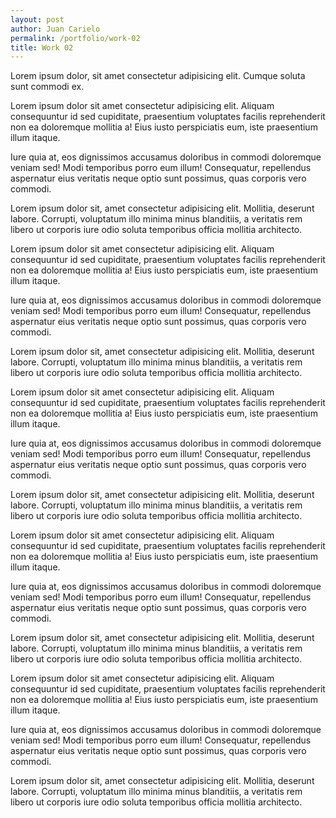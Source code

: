 ```yaml
---
layout: post
author: Juan Carielo
permalink: /portfolio/work-02
title: Work 02
---
```


Lorem ipsum dolor, sit amet consectetur adipisicing elit. Cumque soluta sunt commodi ex.

Lorem ipsum dolor sit amet consectetur adipisicing elit. Aliquam consequuntur id sed cupiditate, praesentium
voluptates facilis reprehenderit non ea doloremque mollitia a! Eius iusto perspiciatis eum, iste praesentium illum
itaque.

Iure quia at, eos dignissimos accusamus doloribus in commodi doloremque veniam sed! Modi temporibus porro eum illum!
Consequatur, repellendus aspernatur eius veritatis neque optio sunt possimus, quas corporis vero commodi.

Lorem ipsum dolor sit, amet consectetur adipisicing elit. Mollitia, deserunt labore. Corrupti, voluptatum illo
minima minus blanditiis, a veritatis rem libero ut corporis iure odio soluta temporibus officia mollitia architecto.

Lorem ipsum dolor sit amet consectetur adipisicing elit. Aliquam consequuntur id sed cupiditate, praesentium
voluptates facilis reprehenderit non ea doloremque mollitia a! Eius iusto perspiciatis eum, iste praesentium illum
itaque.

Iure quia at, eos dignissimos accusamus doloribus in commodi doloremque veniam sed! Modi temporibus porro eum illum!
Consequatur, repellendus aspernatur eius veritatis neque optio sunt possimus, quas corporis vero commodi.

Lorem ipsum dolor sit, amet consectetur adipisicing elit. Mollitia, deserunt labore. Corrupti, voluptatum illo
minima minus blanditiis, a veritatis rem libero ut corporis iure odio soluta temporibus officia mollitia architecto.

Lorem ipsum dolor sit amet consectetur adipisicing elit. Aliquam consequuntur id sed cupiditate, praesentium
voluptates facilis reprehenderit non ea doloremque mollitia a! Eius iusto perspiciatis eum, iste praesentium illum
itaque.

Iure quia at, eos dignissimos accusamus doloribus in commodi doloremque veniam sed! Modi temporibus porro eum illum!
Consequatur, repellendus aspernatur eius veritatis neque optio sunt possimus, quas corporis vero commodi.

Lorem ipsum dolor sit, amet consectetur adipisicing elit. Mollitia, deserunt labore. Corrupti, voluptatum illo
minima minus blanditiis, a veritatis rem libero ut corporis iure odio soluta temporibus officia mollitia architecto.

Lorem ipsum dolor sit amet consectetur adipisicing elit. Aliquam consequuntur id sed cupiditate, praesentium
voluptates facilis reprehenderit non ea doloremque mollitia a! Eius iusto perspiciatis eum, iste praesentium illum
itaque.

Iure quia at, eos dignissimos accusamus doloribus in commodi doloremque veniam sed! Modi temporibus porro eum illum!
Consequatur, repellendus aspernatur eius veritatis neque optio sunt possimus, quas corporis vero commodi.

Lorem ipsum dolor sit, amet consectetur adipisicing elit. Mollitia, deserunt labore. Corrupti, voluptatum illo
minima minus blanditiis, a veritatis rem libero ut corporis iure odio soluta temporibus officia mollitia architecto.

Lorem ipsum dolor sit amet consectetur adipisicing elit. Aliquam consequuntur id sed cupiditate, praesentium
voluptates facilis reprehenderit non ea doloremque mollitia a! Eius iusto perspiciatis eum, iste praesentium illum
itaque.

Iure quia at, eos dignissimos accusamus doloribus in commodi doloremque veniam sed! Modi temporibus porro eum illum!
Consequatur, repellendus aspernatur eius veritatis neque optio sunt possimus, quas corporis vero commodi.

Lorem ipsum dolor sit, amet consectetur adipisicing elit. Mollitia, deserunt labore. Corrupti, voluptatum illo
minima minus blanditiis, a veritatis rem libero ut corporis iure odio soluta temporibus officia mollitia architecto.
